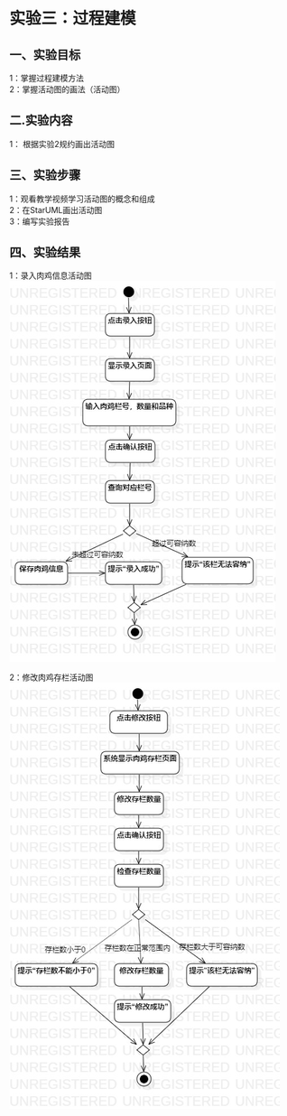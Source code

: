 # 实验三：过程建模

## 一、实验目标
1：掌握过程建模方法  
2：掌握活动图的画法（活动图）  

## 二.实验内容
1： 根据实验2规约画出活动图

## 三、实验步骤
1：观看教学视频学习活动图的概念和组成  
2：在StarUML画出活动图  
3：编写实验报告  

## 四、实验结果
1：录入肉鸡信息活动图  
![活动图1](./lab3_1.jpg)  

2：修改肉鸡存栏活动图  
![活动图2](./lab3_2.jpg)  
